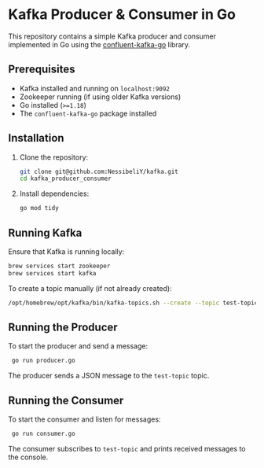 # Kafka Producer & Consumer in Go

This repository contains a simple Kafka producer and consumer implemented in Go using the [confluent-kafka-go](https://github.com/confluentinc/confluent-kafka-go) library.

## Prerequisites

- Kafka installed and running on `localhost:9092`
- Zookeeper running (if using older Kafka versions)
- Go installed (`>=1.18`)
- The `confluent-kafka-go` package installed

## Installation

1. Clone the repository:
   ```sh
   git clone git@github.com:NessibeliY/kafka.git
   cd kafka_producer_consumer
   ```

2. Install dependencies:
   ```sh
   go mod tidy
   ```

## Running Kafka

Ensure that Kafka is running locally:

```sh
brew services start zookeeper
brew services start kafka
```

To create a topic manually (if not already created):
```sh
/opt/homebrew/opt/kafka/bin/kafka-topics.sh --create --topic test-topic --bootstrap-server localhost:9092 --partitions 1 --replication-factor 1
```

## Running the Producer

To start the producer and send a message:
```sh
 go run producer.go
```

The producer sends a JSON message to the `test-topic` topic.

## Running the Consumer

To start the consumer and listen for messages:
```sh
 go run consumer.go
```

The consumer subscribes to `test-topic` and prints received messages to the console.



